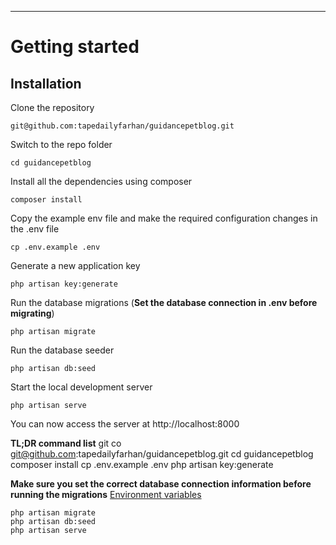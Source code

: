 ----------

# Getting started

## Installation

Clone the repository

    git@github.com:tapedailyfarhan/guidancepetblog.git

Switch to the repo folder

    cd guidancepetblog

Install all the dependencies using composer

    composer install

Copy the example env file and make the required configuration changes in the .env file

    cp .env.example .env

Generate a new application key

    php artisan key:generate

Run the database migrations (**Set the database connection in .env before migrating**)

    php artisan migrate

Run the database seeder

    php artisan db:seed
    
Start the local development server

    php artisan serve

You can now access the server at http://localhost:8000

**TL;DR command list**
git co
    git@github.com:tapedailyfarhan/guidancepetblog.git
    cd guidancepetblog
    composer install
    cp .env.example .env
    php artisan key:generate
    
**Make sure you set the correct database connection information before running the migrations** [Environment variables](#environment-variables)

    php artisan migrate
    php artisan db:seed
    php artisan serve

